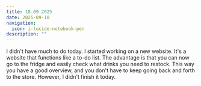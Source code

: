 ```yaml
---
title: 18.09.2025
date: 2025-09-18
navigation:
  icon: i-lucide-notebook-pen
description: ""
---
```


I didn't have much to do today. I started working on a new website. It's a website that functions like a to-do list. The advantage is that you can now go to the fridge and easily check what drinks you need to restock. This way you have a good overview, and you don't have to keep going back and forth to the store. However, I didn't finish it today.